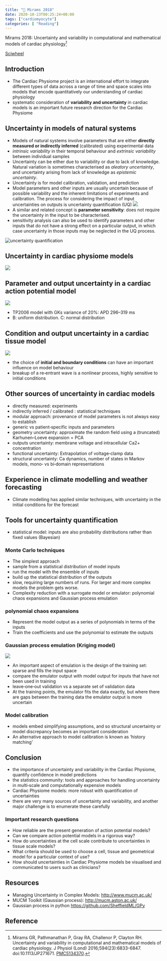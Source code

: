 ```yaml
---
title: "📝 Mirams 2018"
date: 2020-10-23T00:25:24+08:00
tags: ["cardiomyocyte"]
categories: [ "Reading"]
---
```


Mirams 2018: Uncertainty and variability in computational and mathematical models of cardiac physiology[^Mirams2018]

[Sciwheel](https://sciwheel.com/work/#/items/2510130)

<!--more-->

## Introduction
* The Cardiac Physiome project is an international effort to integrate different types of data across a range of time and space scales into models that encode quantitatively our understanding of cardiac physiology
* systematic consideration of **variability and uncertainty** in cardiac models is an important future research direction for the Cardiac Physiome

## Uncertainty in models of natural systems
* Models of natural systems involve parameters that are either **directly measured or indirectly inferred** (calibrated) using experimental data
* *intrinsic variability* in their temporal behaviour and *extrinsic variability* between individual samples
* Uncertainty can be either due to variability or due to lack of knowledge. Natural variation is sometimes characterised as *aleatory uncertainty*, and uncertainty arising from lack of knowledge as *epistemic uncertainty*.
* Uncertainty is for model calibration, validation, and prediction
* Model parameters and other inputs are usually uncertain because of possible variability and the inherent limitations of experiments and calibration. The process for considering the impact of input uncertainties on outputs is uncertainty quantification (UQ)
![](https://www.ncbi.nlm.nih.gov/pmc/articles/PMC5134370/bin/TJP-594-6833-g001.jpg)
* A similar and related concept is **parameter sensitivity**:  does not require the uncertainty in the input to be characterised.
* sensitivity analysis can also be used to identify parameters and other inputs that do not have a strong effect on a particular output, in which case uncertainty in those inputs may be neglected in the UQ process.

![](https://www.ncbi.nlm.nih.gov/pmc/articles/PMC5134370/bin/TJP-594-6833-g002.jpg "uncertainty quantification")

## Uncertainty in cardiac physiome models
![](https://www.ncbi.nlm.nih.gov/pmc/articles/PMC5134370/bin/TJP-594-6833-g007.jpg)

## Parameter and output uncertainty in a cardiac action potential model
![](https://www.ncbi.nlm.nih.gov/pmc/articles/PMC5134370/bin/TJP-594-6833-g003.jpg)
* TP2006 model with GKs variance of 20%: APD 296–319 ms
* B: uniform distribution. C: normal distribution

## Condition and output uncertainty in a cardiac tissue model
![](https://www.ncbi.nlm.nih.gov/pmc/articles/PMC5134370/bin/TJP-594-6833-g004.jpg)
* the choice of **initial and boundary conditions** can have an important influence on model behaviour
* breakup of a re‐entrant wave is a nonlinear process, highly sensitive to initial conditions

## Other sources of uncertainty in cardiac models
* directly measured: experiments
* indirectly inferred / calibrated : statistical techniques
* modular approach: provenance of model parameters is not always easy to establish
* generic vs patient‐specific inputs and parameters
* geometry uncertainty: approximate the random field using a (truncated) Karhunen–Loeve expansion = PCA
* outputs uncertainty: membrane voltage and intracellular Ca2+ concentration
* functional uncertainty: Extrapolation of voltage‐clamp data
* structural uncertainty: Ca dynamics, number of states in Markov models, mono‐ vs bi‐domain representations

## Experience in climate modelling and weather forecasting
* Climate modelling has applied similar techniques, with uncertainty in the initial conditions for the forecast
## Tools for uncertainty quantification
* statistical model: inputs are also probability distributions rather than fixed values (Bayesian)
### Monte Carlo techniques
* The simplest approach
* sample from a statistical distribution of model inputs
* run the model with the ensemble of inputs
* build up the statistical distribution of the outputs
* slow, requiring large numbers of runs. For larger and more complex models the problem gets worse.
* Complexity reduction with a surrogate model or emulator: polynomial chaos expansions and Gaussian process emulation

### polynomial chaos expansions
* Represent the model output as a series of polynomials in terms of the inputs
* Train the coefficients and use the polynomial to estimate the outputs

### Gaussian process emulation (Kriging model)
![](https://www.ncbi.nlm.nih.gov/pmc/articles/PMC5134370/bin/TJP-594-6833-g005.jpg)
* An important aspect of emulation is the design of the training set: sparse and fills the input space
* compare the emulator output with model output for inputs that have not been used in training
* leave‐one‐out validation vs a separate set of validation data
* At the training points, the emulator fits the data exactly, but where there are gaps between the training data the emulator output is more uncertain
### Model calibration
* models embed simplifying assumptions, and so structural uncertainty or model discrepancy becomes an important consideration
* An alternative approach to model calibration is known as ‘history matching’

## Conclusion
* the importance of uncertainty and variability in the Cardiac Physiome, quantify confidence in model predictions
* the statistics community: tools and approaches for handling uncertainty in multi‐scale and computationally expensive models
* Cardiac Physiome models: more robust with quantification of uncertainties
* there are very many sources of uncertainty and variability, and another major challenge is to enumerate these carefully
### Important research questions
* How reliable are the present generation of action potential models?
* Can we compare action potential models in a rigorous way?
* How do uncertainties at the cell scale contribute to uncertainties in tissue scale models?
* What criteria should be used to choose a cell, tissue and geometrical model for a particular context of use?
* How should uncertainties in Cardiac Physiome models be visualised and communicated to users such as clinicians?
## Resources
* Managing Uncertainty in Complex Models: http://www.mucm.ac.uk/
* MUCM Toolkit (Gaussian process): http://mucm.aston.ac.uk/
* Gaussian process in python https://github.com/SheffieldML/GPy

## Reference
[^Mirams2018]: Mirams GR, Pathmanathan P, Gray RA, Challenor P, Clayton RH. Uncertainty and variability in computational and mathematical models of cardiac physiology. J Physiol (Lond) 2016;594(23):6833-6847. doi:10.1113/JP271671. [PMC5134370](http://www.ncbi.nlm.nih.gov/pmc/articles/PMC5134370).
